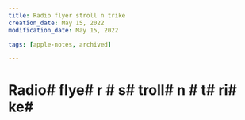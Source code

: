 ```yaml
---
title: Radio flyer stroll n trike
creation_date: May 15, 2022
modification_date: May 15, 2022

tags: [apple-notes, archived]

---
```



# Radio#  flye# r # s# troll#  n # t# ri# ke# 

